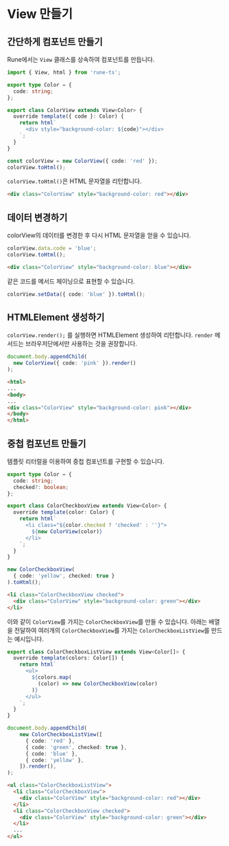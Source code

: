 # View 만들기

## 간단하게 컴포넌트 만들기

Rune에서는 `View` 클래스를 상속하여 컴포넌트를 만듭니다.

```typescript
import { View, html } from 'rune-ts';

export type Color = {
  code: string;
};

export class ColorView extends View<Color> {
  override template({ code }: Color) {
    return html`
      <div style="background-color: ${code}"></div>
    `;
  }
}

const colorView = new ColorView({ code: 'red' });
colorView.toHtml();
```

`colorView.toHtml()`은 HTML 문자열을 리턴합니다.

```html
<div class="ColorView" style="background-color: red"></div>
```

## 데이터 변경하기

colorView의 데이터를 변경한 후 다시 HTML 문자열을 얻을 수 있습니다.

```typescript
colorView.data.code = 'blue';
colorView.toHtml();
```

```html
<div class="ColorView" style="background-color: blue"></div>
```

같은 코드를 메서드 체이닝으로 표현할 수 있습니다.

```typescript
colorView.setData({ code: 'blue' }).toHtml();
```

## HTMLElement 생성하기

`colorView.render();` 를 실행하면 HTMLElement 생성하여 리턴합니다. `render` 메서드는 브라우저단에서만 사용하는 것을 권장합니다.

```typescript
document.body.appendChild(
  new ColorView({ code: 'pink' }).render()
);
```
```html
<html>
...
<body>
...
<div class="ColorView" style="background-color: pink"></div>
</body>
</html>
```

## 중첩 컴포넌트 만들기

템플릿 리터럴을 이용하여 중첩 컴포넌트를 구현할 수 있습니다.

```typescript
export type Color = {
  code: string;
  checked?: boolean;
};

export class ColorCheckboxView extends View<Color> {
  override template(color: Color) {
    return html`
      <li class="${color.checked ? 'checked' : ''}">
        ${new ColorView(color)}
      </li>
    `;
  }
}

new ColorCheckboxView(
  { code: 'yellow', checked: true }
).toHtml();
```

```html
<li class="ColorCheckboxView checked">
  <div class="ColorView" style="background-color: green"></div>
</li>
```
이와 같이 `ColorView`를 가지는 `ColorCheckboxView`를 만들 수 있습니다. 아래는 배열을 전달하여 여러개의 `ColorCheckboxView`를 가지는 `ColorCheckboxListView`를 만드는 예시입니다.

```typescript
export class ColorCheckboxListView extends View<Color[]> {
  override template(colors: Color[]) {
    return html`
      <ul>
        ${colors.map(
          (color) => new ColorCheckboxView(color)
        )}
      </ul>
    `;
  }
}

document.body.appendChild(
    new ColorCheckboxListView([
      { code: 'red' },
      { code: 'green', checked: true },
      { code: 'blue' },
      { code: 'yellow' },
    ]).render(),
);
```

```html
<ul class="ColorCheckboxListView">
  <li class="ColorCheckboxView">
    <div class="ColorView" style="background-color: red"></div>
  </li>
  <li class="ColorCheckboxView checked">
    <div class="ColorView" style="background-color: green"></div>
  </li>
  ...
</ul>
```


